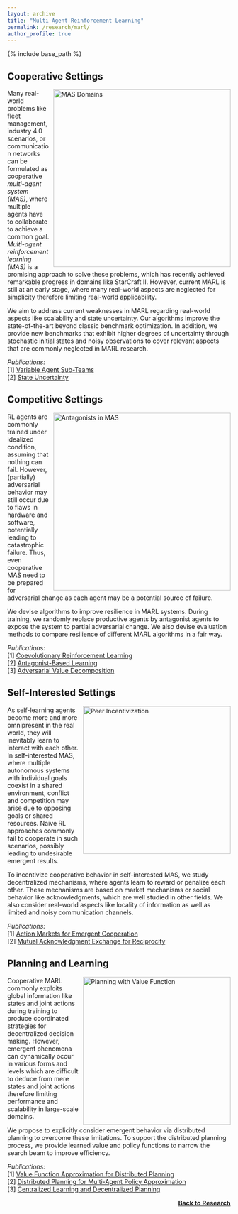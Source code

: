 ```yaml
---
layout: archive
title: "Multi-Agent Reinforcement Learning"
permalink: /research/marl/
author_profile: true
---
```


{% include base_path %}

## Cooperative Settings

<img src="https://thomyphan.github.io/images/research/cooperative_mas_domains.png" style="float:right; width:300pt;padding-left:10px;"  alt="MAS Domains"/>

Many real-world problems like fleet management, industry 4.0 scenarios, or communication networks can be formulated as cooperative *multi-agent system (MAS)*, where multiple agents have to collaborate to achieve a common goal. *Multi-agent reinforcement learning (MAS)* is a promising approach to solve these problems, which has recently achieved remarkable progress in domains like StarCraft II. However, current MARL is still at an early stage, where many real-world aspects are neglected for simplicity therefore limiting real-world applicability.

We aim to address current weaknesses in MARL regarding real-world aspects like scalability and state uncertainty. Our algorithms improve the state-of-the-art beyond classic benchmark optimization. In addition, we provide new benchmarks that exhibit higher degrees of uncertainty through stochastic initial states and noisy observations to cover relevant aspects that are commonly neglected in MARL research.

*Publications:*  
[1] [Variable Agent Sub-Teams](https://thomyphan.github.io/publication/2021-12-01-neurips-phan)  
[2] [State Uncertainty](https://thomyphan.github.io/publication/2023-05-01-aamas-phan)  

## Competitive Settings

<img src="https://thomyphan.github.io/images/research/antagonist_in_MAS.png" style="float:right; width:300pt;padding-left:10px;"  alt="Antagonists in MAS"/>

RL agents are commonly trained under idealized condition, assuming that nothing can fail. However, (partially) adversarial behavior may still occur due to flaws in hardware and software, potentially leading to catastrophic failure. Thus, even cooperative MAS need to be prepared for adversarial change as each agent may be a potential source of failure.

We devise algorithms to improve resilience in MARL systems. During training, we randomly replace productive agents by antagonist agents to expose the system to partial adversarial change. We also devise evaluation methods to compare resilience of different MARL algorithms in a fair way.

*Publications:*  
[1] [Coevolutionary Reinforcement Learning](https://thomyphan.github.io/publication/2019-06-01-gecco-gabor)  
[2] [Antagonist-Based Learning](https://thomyphan.github.io/publication/2020-05-01-aamas-phan)  
[3] [Adversarial Value Decomposition](https://thomyphan.github.io/publication/2021-02-01-aaai-phan)  

## Self-Interested Settings

<img src="https://thomyphan.github.io/images/research/peer_incentivization.png" style="float:right; width:250pt;padding-left:10px;"  alt="Peer Incentivization"/>

As self-learning agents become more and more omnipresent in the real world, they will inevitably learn to interact with each other. In self-interested MAS, where multiple autonomous systems with individual goals coexist in a shared environment, conflict and competition may arise due to opposing goals or shared resources. Naive RL approaches commonly fail to cooperate in such scenarios, possibly leading to undesirable emergent results.

To incentivize cooperative behavior in self-interested MAS, we study decentralized mechanisms, where agents learn to reward or penalize each other. These mechanisms are based on market mechanisms or social behavior like acknowledgments, which are well studied in other fields. We also consider real-world aspects like locality of information as well as limited and noisy communication channels.

*Publications:*  
[1] [Action Markets for Emergent Cooperation](https://thomyphan.github.io/publication/2018-08-01-icann-schmid)  
[2] [Mutual Acknowledgment Exchange for Reciprocity](https://thomyphan.github.io/publication/2022-05-01-aamas-phan)  

## Planning and Learning

<img src="https://thomyphan.github.io/images/research/planning_value_function_2.png" style="float:right; width:250pt;padding-left:10px;"  alt="Planning with Value Function"/>

Cooperative MARL commonly exploits global information like states and joint actions during training to produce coordinated strategies for decentralized decision making. However, emergent phenomena can dynamically occur in various forms and levels which are difficult to deduce from mere states and joint actions therefore limiting performance and scalability in large-scale domains.

We propose to explicitly consider emergent behavior via distributed planning to overcome these limitations. To support the distributed planning process, we provide learned value and policy functions to narrow the search beam to improve efficiency.

*Publications:*  
[1] [Value Function Approximation for Distributed Planning](https://thomyphan.github.io/publication/2018-06-01-aamas-phan)  
[2] [Distributed Planning for Multi-Agent Policy Approximation](https://thomyphan.github.io/publication/2019-05-01-aamas-phan)  
[3] [Centralized Learning and Decentralized Planning](https://thomyphan.github.io/publication/2020-05-01-ala-phan)  

<div style="float: right;">
    <a href="https://thomyphan.github.io/research/"><strong>Back to Research</strong></a>
</div>